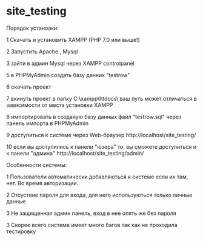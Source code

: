 # site_testing




Порядок устаноаки:

1 Скачать и установить XAMPP (PHP 7.0 или выше!)

2 Запустить Apache , Mysql

3 зайти в админ Mysql через XAMPP controlpanel

5 в PHPMyAdmin создать базу данних "testrow"

6 скачать проект

7 вкинуть проект в папку C:\xampp\htdocs\ ваш путь может отличаться в зависимости от места  установки  XAMPP

8 импортировать в созданую базу данных файл "testrow.sql" через панель импорта в PHPMyAdmin

9 доступиться к системе через Web-браузер http://localhost/site_testing/ 

10 если вы доступились к панели "юзера" то,  вы 
сможете доступиться и к панели "админа" http://localhost/site_testing/admin/ 













Особенности системы:

1 Пользователи автоматически добавляються к системе если их там, нет. Во время авторизации.

2 Отсуствие пароля для входа, для него используються только личные данные

3 Не защищенная админ панель, вход в нее опять же без пароля

3 Скорее всего система имеет много багов так как не проходила тестировку

